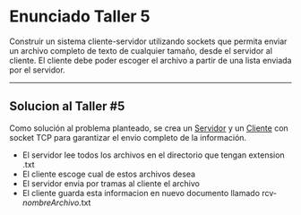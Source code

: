 # Enunciado Taller 5

Construir un sistema cliente-servidor utilizando sockets que permita enviar un archivo completo de texto de cualquier tamaño, desde el servidor al cliente. El cliente debe poder escoger el archivo a partir de una lista enviada por el servidor.

--- 
## Solucion al Taller #5

Como solución al problema planteado, se crea un [Servidor](/servidor.py) y un [Cliente](/cliente.py) con socket TCP para garantizar el envio completo de la información.
+ El servidor lee todos los archivos en el directorio que tengan extension .txt
+ El cliente escoge cual de estos archivos desea
+ El servidor envia por tramas al cliente el archivo
+ El cliente guarda esta informacion en nuevo documento llamado rcv-*nombreArchivo*.txt
